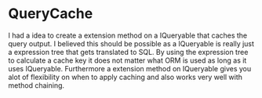 # QueryCache

I had a idea to create a extension method on a IQueryable<T> that caches the query output. I believed this should be possible as a IQueryable<T> is really just a expression tree that gets translated to SQL. By using the expression tree to calculate a cache key it does not matter what ORM is used as long as it uses IQueryable<T>. Furthermore a extension method on IQueryable<T> gives you alot of flexibility on when to apply caching and also works very well with method chaining.
